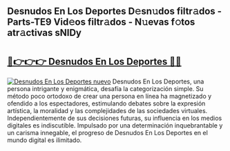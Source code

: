 ## Desnudos En Los Deportes D𝚎sn𝚞dos filtr𝚊dos - Parts-TE9 Vid𝚎os filtr𝚊dos - N𝚞evas f𝚘tos atr𝚊ctivas sNIDy

# <h2><a href="http://mb6pst.tromn.icu/?c=Desnudos+En+Los+Deportes">🔗👉👉👉 Desnudos En Los Deportes 🔗🔗</a></h2>

[![Desnudos En Los Deportes nuevo](https://i.imgur.com/pEAQMta.gif)](http://mb6pst.tromn.icu/?c=Desnudos+En+Los+Deportes)
Desnudos En Los Deportes, una persona intrigante y enigmática, desafía la categorización simple. Su método poco ortodoxo de crear una persona en línea ha magnetizado y ofendido a los espectadores, estimulando debates sobre la expresión artística, la moralidad y las complejidades de las sociedades virtuales. Independientemente de sus decisiones futuras, su influencia en los medios digitales es indiscutible. Impulsado por una determinación inquebrantable y un carisma innegable, el progreso de Desnudos En Los Deportes en el mundo digital es ilimitado.
